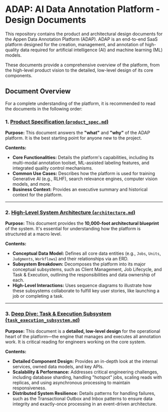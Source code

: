 # ADAP: AI Data Annotation Platform - Design Documents

This repository contains the product and architectural design documents for the Appen Data Annotation Platform (ADAP). ADAP is an end-to-end SaaS platform designed for the creation, management, and annotation of high-quality data required for artificial intelligence (AI) and machine learning (ML) models.

These documents provide a comprehensive overview of the platform, from the high-level product vision to the detailed, low-level design of its core components.

## Document Overview

For a complete understanding of the platform, it is recommended to read the documents in the following order:

### 1. [Product Specification (`product_spec.md`)](./product_spec.md)

**Purpose:** This document answers the **"what"** and **"why"** of the ADAP platform. It is the best starting point for anyone new to the project.

**Contents:**
- **Core Functionalities:** Details the platform's capabilities, including its multi-modal annotation toolset, ML-assisted labeling features, and integrated quality control mechanisms.
- **Common Use Cases:** Describes how the platform is used for training Generative AI (e.g., RLHF), search relevance engines, computer vision models, and more.
- **Business Context:** Provides an executive summary and historical context for the platform.

---

### 2. [High-Level System Architecture (`architecture.md`)](./architecture.md)

**Purpose:** This document provides the **10,000-foot architectural blueprint** of the system. It's essential for understanding how the platform is structured at a macro level.

**Contents:**
- **Conceptual Data Model:** Defines all core data entities (e.g., `Jobs`, `Units`, `Judgments`, `Workflows`) and their relationships via an ERD.
- **Subsystem Breakdown:** Decomposes the platform into its major conceptual subsystems, such as Client Management, Job Lifecycle, and Task & Execution, outlining the responsibilities and data ownership of each.
- **High-Level Interactions:** Uses sequence diagrams to illustrate how these subsystems collaborate to fulfill key user stories, like launching a job or completing a task.

---

### 3. [Deep Dive: Task & Execution Subsystem (`task_execution_subsystem.md`)](./task_execution_subsystem.md)

**Purpose:** This document is a **detailed, low-level design** for the operational heart of the platform—the engine that manages and executes all annotation work. It is critical reading for engineers working on the core system.

**Contents:**
- **Detailed Component Design:** Provides an in-depth look at the internal services, owned data models, and key APIs.
- **Scalability & Performance:** Addresses critical engineering challenges, including database sharding, handling "hotspot" jobs, scaling reads with replicas, and using asynchronous processing to maintain responsiveness.
- **Distributed System Resilience:** Details patterns for handling failures, such as the Transactional Outbox and Inbox patterns to ensure data integrity and exactly-once processing in an event-driven architecture.
